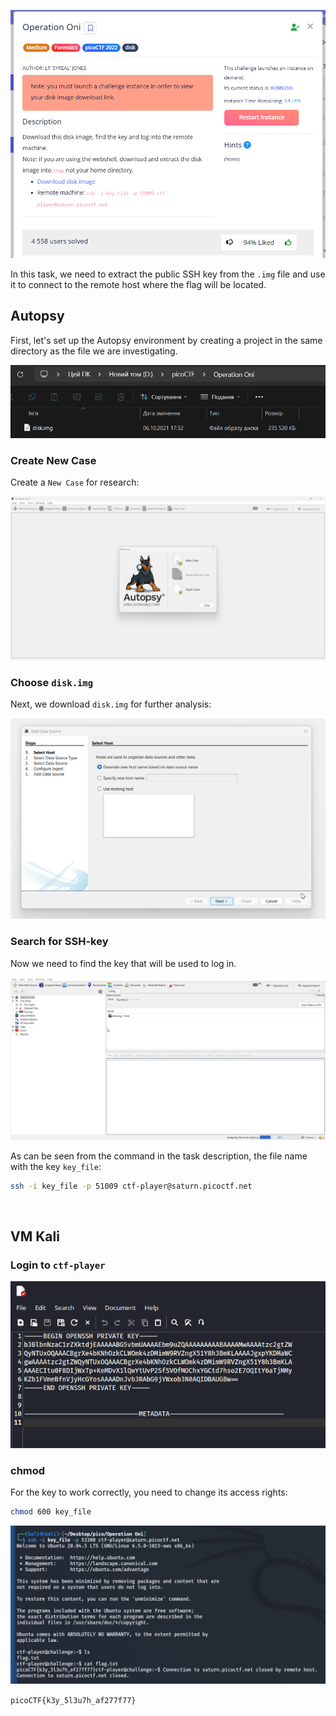 ![Task desc](../assets/images/Operation-Oni_image_1.png)

In this task, we need to extract the public SSH key from the `.img` file and use it to connect to the remote host where the flag will be located.


## Autopsy

First, let's set up the Autopsy environment by creating a project in the same directory as the file we are investigating.

![image_2](../assets/images/Operation-Oni_image_2.png)



### Create New Case

Create a `New Case` for research:

![image_3](../assets/images/Operation-Oni_image_3.gif)

### Choose `disk.img`  

Next, we download `disk.img` for further analysis:

![image_4](../assets/images/Operation-Oni_image_4.gif)

### Search for SSH-key

Now we need to find the key that will be used to log in. 

![image_5](../assets/images/Operation-Oni_image_5.gif)

As can be seen from the command in the task description, the file name with the key `key_file`: 
```bash
ssh -i key_file -p 51009 ctf-player@saturn.picoctf.net
```
<br>

## VM Kali


### Login to `ctf-player`

![image_6](../assets/images/Operation-Oni_image_6.png)
 
### chmod

For the key to work correctly, you need to change its access rights:

```bash
chmod 600 key_file 
```

![image_7](../assets/images/Operation-Oni_image_7.png)


`picoCTF{k3y_5l3u7h_af277f77}`
